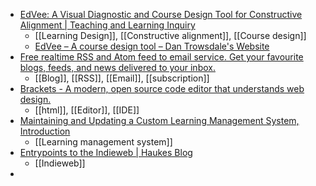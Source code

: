 - [EdVee: A Visual Diagnostic and Course Design Tool for Constructive Alignment | Teaching and Learning Inquiry](https://journalhosting.ucalgary.ca/index.php/TLI/article/view/71171)
	- [[Learning Design]], [[Constructive alignment]], [[Course design]]
	- [EdVee – A course design tool – Dan Trowsdale's Website](https://dantrowsdale.co.uk/edvee-design-tool-course-prototype-and-diagnostic-tool/)
- [Free realtime RSS and Atom feed to email service. Get your favourite blogs, feeds, and news delivered to your inbox.](https://blogtrottr.com/)
	- [[Blog]], [[RSS]], [[Email]], [[subscription]]
- [Brackets - A modern, open source code editor that understands web design.](https://brackets.io/)
	- [[html]], [[Editor]], [[IDE]]
- [Maintaining and Updating a Custom Learning Management System, Introduction](https://www.hazyblue.me/2023/maintaining-and-updating-a-custom-learning-management-system-introduction)
	- [[Learning management system]]
- [Entrypoints to the Indieweb | Haukes Blog](https://www.haukeluebbers.de/blog/2023-07-entrypoints-to-the-indieweb/)
	- [[Indieweb]]
-